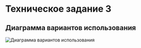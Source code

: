 # Техническое задание 3

## Диаграмма вариантов использования

![Диаграмма вариантов использования](https://github.com/RomaShinkarev/programming_techonlogy_3/assets/85445712/9c219cc9-477a-40b7-8797-3a51582a292b)
